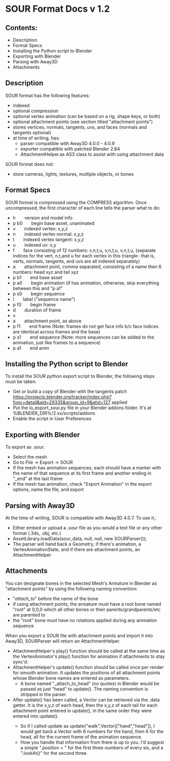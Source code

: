# SOUR Format Docs v 1.2


## Contents:
* Description
* Format Specs
* Installing the Python script to Blender
* Exporting with Blender
* Parsing with Away3D
* Attachments


## Description
SOUR format has the following features:
* indexed
* optional compression
* optional vertex animation (can be based on a rig, shape keys, or both)
* optional attachment points (see section titled "attachment points")
* stores vertices, normals, tangents, uvs, and faces (normals and tangents optional)
* at time of writing, has:
    * parser compatible with Away3D 4.0.0 - 4.0.9
	* exporter compatible with patched Blender 2.64
    * AttachmentHelper.as AS3 class to assist with using attachment data

SOUR format does not:
* store cameras, lights, textures, multiple objects, or bones


## Format Specs
SOUR format is compressed using the COMPRESS algorithm. Once uncompressed, the first character of each line tells the parser what to do:

* h	    &nbsp;&nbsp;&nbsp;&nbsp;&nbsp;&nbsp;version and model info  
* p b0  &nbsp;&nbsp;&nbsp;&nbsp;&nbsp;&nbsp;begin base asset, unanimated  
* v	    &nbsp;&nbsp;&nbsp;&nbsp;&nbsp;&nbsp;indexed vertex: x,y,z  
* n	    &nbsp;&nbsp;&nbsp;&nbsp;&nbsp;&nbsp;indexed vertex normal:	x,y,z  
* t	    &nbsp;&nbsp;&nbsp;&nbsp;&nbsp;&nbsp;indexed vertex tangent:	x,y,z  
* u	    &nbsp;&nbsp;&nbsp;&nbsp;&nbsp;&nbsp;indexed uv:	x,y  
* f	    &nbsp;&nbsp;&nbsp;&nbsp;&nbsp;&nbsp;face consisting of 12 numbers:	v,n,t,u, v,n,t,u, v,n,t,u, (separate indices for the vert, n,t,and u for each vertex in this triangle- that is, verts, normals, tangents, and uvs are all indexed separately)  
* a	    &nbsp;&nbsp;&nbsp;&nbsp;&nbsp;&nbsp;attachment point, comma separated, consisting of a name then 6 numbers: head xyz and tail xyz  
* p b1  &nbsp;&nbsp;&nbsp;&nbsp;&nbsp;&nbsp;end base asset  
* p a0  &nbsp;&nbsp;&nbsp;&nbsp;&nbsp;&nbsp;begin animation (if has animation, otherwise, skip everything between this and "p a1"  
* p s0  &nbsp;&nbsp;&nbsp;&nbsp;&nbsp;&nbsp;begin sequence  
* l     &nbsp;&nbsp;&nbsp;&nbsp;&nbsp;&nbsp;label ("sequence name")  
* p f0  &nbsp;&nbsp;&nbsp;&nbsp;&nbsp;&nbsp;begin frame  
* d     &nbsp;&nbsp;&nbsp;&nbsp;&nbsp;&nbsp;duration of frame  
* v	 
* a     &nbsp;&nbsp;&nbsp;&nbsp;&nbsp;&nbsp;attachment point, as above  
* p f1  &nbsp;&nbsp;&nbsp;&nbsp;&nbsp;&nbsp;end frame (Note: frames do not get face info b/c face indices are identical across frames and the base)  
* p s1  &nbsp;&nbsp;&nbsp;&nbsp;&nbsp;&nbsp;end sequence (Note: more sequences can be added to the animation, just like frames to a sequence)  
* p a1  &nbsp;&nbsp;&nbsp;&nbsp;&nbsp;&nbsp;end anim  
	


## Installing the Python script to Blender
To install the SOUR python export script to Blender, the following steps must be taken:
* Get or build a copy of Blender with the tangents patch https://projects.blender.org/tracker/index.php?func=detail&aid=29335&group_id=9&atid=127 applied
* Put the io_export_sour.py file in your Blender addons folder. It's at %BLENDER_DIR%/2.xx/scripts/addons
* Enable the script in User Preferences


## Exporting with Blender
To export as .sour:
* Select the mesh
* Go to File -> Export -> SOUR
* If the mesh has animation sequences, each should have a marker with the name of that sequence at its first frame and another ending in "_end" at the last frame
* If the mesh has animation, check "Export Animation" in the export options, name the file, and export


## Parsing with Away3D
At the time of writing, SOUR is compatible with Away3D 4.0.7. To use it,:
* Either embed or upload a .sour file as you would a text file or any other format (.3ds, .obj, etc.)
* AssetLibrary.loadData(sour_data, null, null, new SOURParser());
* The parser will hand back a Geometry, if there's animation, a VertexAnimationState, and if there are attachment points, an AttachmentHelper

## Attachments
You can designate bones in the selected Mesh's Armature in Blender as "attachment points" by using the following naming convention:
* "_attach_to_" before the name of the bone
* if using attachment points, the armature must have a root bone named "root" at 0,0,0 which all other bones or their parents/grandparents/etc are parented to
* the "root" bone must have no rotations applied during any animation sequence

When you export a SOUR file with attachment points and import it into Away3D, SOURParser will return an AttachmentHelper. 
* AttachmentHelper's play() function should be called at the same time as the VertexAnimator's play() function for animation if attachments to stay sync'd.
* AttachmentHelper's update() function should be called once per render for smooth animation. It updates the positions of all attachment points whose Blender bone names are entered as parameters. 
    * A bone named "_attach_to_head" (no quotes) in Blender would be passed as just "head" to update(). The naming convention is stripped in the parser.
* After update() has been called, a Vector<Number> can be retrieved via the .data getter. It is the x,y,z of each head, then the x,y,z of each tail for each attachment point entered in update(), in the same order they were entered into update().
    * So if I called update as update("walk",Vector(["hand","head"]), I would get back a Vector<Number> with 6 numbers for the hand, then 6 for the head, all for the current frame of the animation sequence.
	* How you handle that information from there is up to you. I'd suggest a simple ".position = " for the first three numbers of every six, and a ".lookAt()" for the second three.


